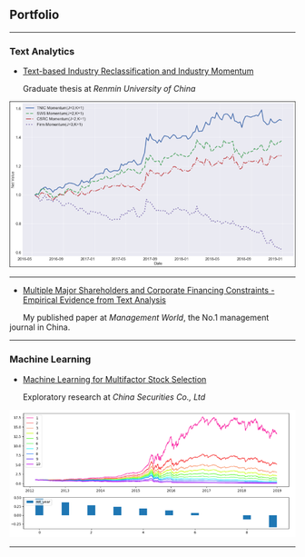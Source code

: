 ## Portfolio

---

### Text Analytics 

- [Text-based Industry Reclassification and Industry Momentum](/ind_momentum)

&nbsp;&nbsp;&nbsp;&nbsp;&nbsp;&nbsp;Graduate thesis at _Renmin University of China_

<img src="images/ind_momentum_cover.png?raw=true"/>

---

- [Multiple Major Shareholders and Corporate Financing Constraints - Empirical Evidence from Text Analysis](http://eng.oversea.cnki.net/kcms/detail/detail.aspx?filename=GLSJ201712012&DBName=cjfqtotal&dbcode=cjfq&uid=WEEvREdxOWJmbC9oM1NjYkZCbDZZNXlHc0xvSmxtOXpGWG90d21oKzNDdnQ=$R1yZ0H6jyaa0en3RxVUd8df-oHi7XMMDo7mtKT6mSmEvTuk11l2gFA!!)

&nbsp;&nbsp;&nbsp;&nbsp;&nbsp;&nbsp;My published paper at _Management World_, the No.1 management journal in China. 

---

### Machine Learning

- [Machine Learning for Multifactor Stock Selection](/ml_multifactor)

&nbsp;&nbsp;&nbsp;&nbsp;&nbsp;&nbsp;Exploratory research at _China Securities Co., Ltd_

<img src="images/ml_multifactor_cover.png?raw=true"/>

---
